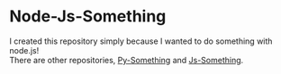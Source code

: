 # Node-Js-Something
I created this repository simply because I wanted to do something with node.js!<br>
There are other repositories, [Py-Something](https://github.com/bella2391/Py-Something.git) and [Js-Something](https://github.com/bella2391/Js-Something.git).
